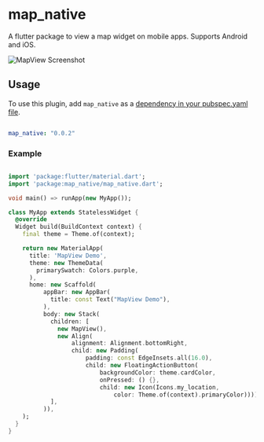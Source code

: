 # map_native

A flutter package to view a map widget on mobile apps. Supports Android and iOS.


![MapView Screenshot](https://github.com/xclud/flutter_native_map/raw/master/screenshots/map01.png)


## Usage
To use this plugin, add `map_native` as a [dependency in your pubspec.yaml file](https://flutter.io/platform-plugins/).

``` yml

map_native: "0.0.2"

```

### Example

``` dart

import 'package:flutter/material.dart';
import 'package:map_native/map_native.dart';

void main() => runApp(new MyApp());

class MyApp extends StatelessWidget {
  @override
  Widget build(BuildContext context) {
    final theme = Theme.of(context);

    return new MaterialApp(
      title: 'MapView Demo',
      theme: new ThemeData(
        primarySwatch: Colors.purple,
      ),
      home: new Scaffold(
          appBar: new AppBar(
            title: const Text("MapView Demo"),
          ),
          body: new Stack(
            children: [
              new MapView(),
              new Align(
                  alignment: Alignment.bottomRight,
                  child: new Padding(
                      padding: const EdgeInsets.all(16.0),
                      child: new FloatingActionButton(
                          backgroundColor: theme.cardColor,
                          onPressed: () {},
                          child: new Icon(Icons.my_location,
                              color: Theme.of(context).primaryColor))))
            ],
          )),
    );
  }
}

```